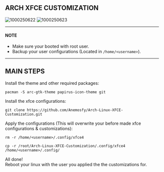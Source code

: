 ## ARCH XFCE CUSTOMIZATION
![1000250622](https://github.com/user-attachments/assets/0ffde6ca-8eff-4337-aae5-73ed36704026)
![1000250623](https://github.com/user-attachments/assets/f1aa1f82-c743-47fe-b0d9-7a1e0a4bcf65)

---
#### NOTE
* Make sure your booted with root user.
* Backup your user configurations (Located in ```/home/<username>```).
---
## MAIN STEPS
Install the theme and other required packages:
```
pacman -S arc-gtk-theme papirus-icon-theme git
```
Install the xfce configurations:
```
git clone https://github.com/Anemosfy/Arch-Linux-XFCE-Customization.git
```
Apply the configurations (This will overwrite your before made xfce configurations & customizations):
```
rm -r /home/<username>/.config/xfce4
```
```
cp -r /root/Arch-Linux-XFCE-Customization/.config/xfce4 /home/<username>/.config/
```
All done!
<br>
Reboot your linux with the user you applied the the customizations for.
